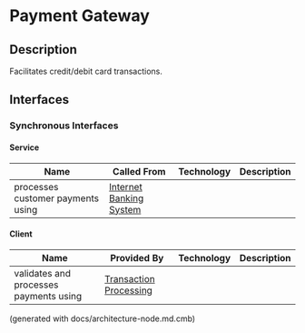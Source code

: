 # Payment Gateway
## Description
Facilitates credit/debit card transactions.


## Interfaces

### Synchronous Interfaces

#### Service
| Name | Called From | Technology | Description |
|---|---|---|---|
| processes customer payments using | [Internet Banking System](../../mybank/digital-banking/internet-banking-system.md) |  |  |

#### Client
| Name | Provided By | Technology | Description |
|---|---|---|---|
| validates and processes payments using | [Transaction Processing](../../mybank/core-banking/transaction-processing-system.md) |  |  |


(generated with docs/architecture-node.md.cmb)
